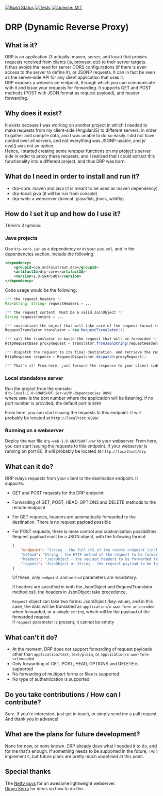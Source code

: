 [![Build Status](https://img.shields.io/jenkins/s/https/www.andreistraut.info/jenkins/job/DRP-master.svg)](https://www.andreistraut.info/jenkins/job/DRP-master/) [![Tests](https://img.shields.io/jenkins/t/https/www.andreistraut.info/jenkins/job/DRP-master.svg)](https://www.andreistraut.info/jenkins/job/DRP-master/lastCompletedBuild/) [![License: MIT](https://img.shields.io/badge/License-MIT-brightgreen.svg)](https://opensource.org/licenses/MIT)

# DRP (Dynamic Reverse Proxy)

## What is it?
DRP is an application (3 actually: maven, server, and local) that proxies requests received from clients (js, browser, etc) to their server targets.  
It thus avoids the need for server CORS configurations (if there is even access to the server to define it), or JSONP requests. It can in fact be seen as the server-side API for any client application that uses it.  
DRP exposes a webservice endpoint, through which you can communicate with it and issue your requests for forwarding. It supports GET and POST methods (POST with JSON format as request payload), and header forwarding.  

## Why does it exist?
It exists because I was working on another project in which I needed to make requests from my client-side (AngularJS) to different servers, in order to gather and compile data, and I was unable to do so easily. I did not have control over all servers, and not everything was JSONP-usable, and js' eval() was not an option.  
Hence, I started creating some wrapper functions on my project's server side in order to proxy these requests, and I realized that I could extract this functionality into a different project, and thus DRP was born.

## What do I need in order to install and run it?
- drp-core: maven and java (it is meant to be used as maven dependency)
- drp-local: java (it will  be run from console)
- drp-web: a webserver (tomcat, glassfish, jboss, wildfly)

## How do I set it up and how do I use it?
There's 3 options:
### Java projects
Use `drp-core.jar` as a dependency or in your `pom.xml`, and in the dependencies section, include the following:  
```xml
<dependency>
	<groupId>com.andreistraut.drp</groupId>
	<artifactId>drp-core</artifactId>
    <version>1.0-SNAPSHOT</version>
</dependency>
```
Code usage would be the following:
```java
/** the request headers */
Map<String, String> requestHeaders = ... 

/** the request content. Must be a valid JsonObject */
String requestContent = ...	

/** instantiate the object that will take care of the request format translation */
RequestTranslator translator = new RequestTranslator();

/** call the translator to build the request that will be forwarded */
HttpRequestBase proxyRequest = translator.fromJsonString(requestHeaders, requestContent);

/** Dispatch the request to its final destination, and retrieve the response */
HttpResponse response = RequestDispatcher.dispatch(proxyRequest);

/** That's it! From here, just forward the response to your client-side, as you would normally do */
```
### Local standalone server
Run the project from the console:  
`drp-local-1.0-SNAPSHOT-jar-with-dependencies 8090`  
where `8090` is the port number where the application will be listening. If no port number is provided, the default port is `8089`  
  
From here, you can start issuing the requests to this endpoint. It will probably be located at `http://localhost:8090/`

### Running on a webserver
Deploy the war file `drp-web-1.0-SNAPSHOT.war` to your webserver. From here, you can start issuing the requests to this endpoint. If your webserver is running on port 80, it will probably be located at `http://localhost/drp`

## What can it do?
DRP relays requests from your client to the destination endpoint. It supports:
- GET and POST requests for the DRP endpoint
- Forwarding of GET, POST, HEAD, OPTIONS and DELETE methods to the remote endpoint
- For GET requests, headers are automatically forwarded to the destination. There is no request payload possible
- For POST requests, there is more control and customization possibilities. Request payload must be a JSON object, with the following format:
	```json
	{
		"endpoint": "String - the full URL of the remote endpoint (incl. port)"
		"method": "String - the HTTP method of the request to be forwarded (recommended: All-caps)"
		"headers": "JsonObject - the request headers to be forwarded (key-value)"
		"request": "JsonObject or String - the request payload to be forwarded"
	}
	```
	Of these, only `endpoint` and `method` parameters are mandatory.  
  
	If headers are specified in both the JsonObject and RequestTranslator method call, the headers in JsonObject take precedence.  
  
	`Request` object can take two forms: JsonObject (key-value), and in this case, the data will be translated as `application/x-www-form-urlencoded` when forwarded, or a simple `string`, which will be the payload of the forwarded request.  
	If `request` parameter is present, it cannot be empty

## What can't it do?
- At the moment, DRP does not support forwarding of request payloads other than `application/text`, `text/plain`, or `application/x-www-form-urlencoded`
- Only forwarding of GET, POST, HEAD, OPTIONS and DELETE is supported
- No forwarding of multipart forms or files is supported
- No type of authentication is supported

## Do you take contributions / How can I contribute?
Sure. If you're interested, just get in touch, or simply send me a pull request. And thank you in advance!

## What are the plans for future development?
None for now, or none known. DRP already does what I needed it to do, and for me that's enough. If something needs to be supported in the future, I will implement it, but future plans are pretty much undefined at this point.

## Special thanks
The [Netty guys](https://github.com/netty/netty) for an awesome lightweight webserver.  
[Diogo Serra](https://github.com/pdiogomserra) for ideas on how to do this